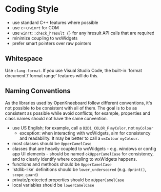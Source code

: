 # Coding Style

* use standard C++ features where possible
* use `c++/winrt` for COM
* use `winrt::check_hresult {}` for any hresult API calls that are required
* minimize coupling to wxWidgets
* prefer smart pointers over raw pointers

## Whitespace

Use `clang-format`. If you use Visual Studio Code, the built-in
'format document'/'format range' features will do this.

## Naming Conventions

As the libraries used by OpenKneeboard follow different conventions, it's not
possible to be consistent with all of them. The goal is to be as consistent as
possible while avoid conflicts; for example, properties and class names should not have the same convention.

* use US English; for example, call a `D2D1_COLOR_F` `myColor`, not `myColour`
  * exception: when interacting with wxWidgets, aim for consistency and
    readability. It may be better to call a `wxColour` `myColour`.
* most classes should be `UpperCamelCase`
* classes that are heavily coupled to wxWidgets - e.g. windows or config app
  UI elements - should be named `okUpperCamelCase` for consistency, and to
  clearly identify where coupling to wxWidgets happens.
* functions and methods should be `UpperCamelCase`
* 'stdlib-like' definitions should be `lower_underscored` (e.g. `dprint()`,
  `scope_guard`)
* private/protected properties should be `mUpperCamelCase`
* local variables should be `lowerCamelCase`
